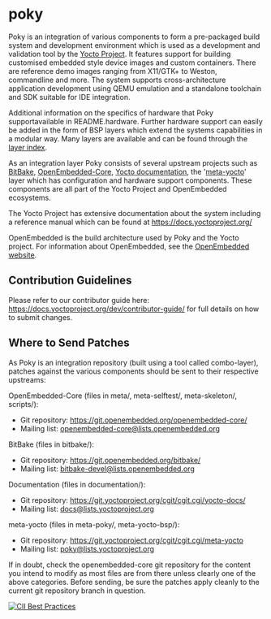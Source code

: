 poky
====



Poky is an integration of various components to form a pre-packaged
build system and development environment which is used as a development and
validation tool by the [Yocto Project](https://www.yoctoproject.org/). It
features support for building customised embedded style device images
and custom containers. There are reference demo images ranging from X11/GTK+
 to Weston, commandline and more. The system supports cross-architecture
application development using QEMU emulation and a standalone toolchain and
SDK suitable for IDE integration.

Additional information on the specifics of hardware that Poky supportavailable in README.hardware. Further hardware support can easily be added
in the form of BSP layers which extend the systems capabilities in a modular way.
Many layers are available and can be found through the
[layer index](https://layers.openembedded.org/).

As an integration layer Poky consists of several upstream projects such as 
[BitBake](https://git.openembedded.org/bitbake/),
[OpenEmbedded-Core](https://git.openembedded.org/openembedded-core/),
[Yocto documentation](https://git.yoctoproject.org/cgit.cgi/yocto-docs/),
the '[meta-yocto](https://git.yoctoproject.org/cgit.cgi/meta-yocto/)' layer
which has configuration and hardware support components. These components
are all part of the Yocto Project and OpenEmbedded ecosystems.

The Yocto Project has extensive documentation about the system including a 
reference manual which can be found at <https://docs.yoctoproject.org/>

OpenEmbedded is the build architecture used by Poky and the Yocto project.
For information about OpenEmbedded, see the 
[OpenEmbedded website](https://www.openembedded.org/).

Contribution Guidelines
-----------------------

Please refer to our contributor guide here: https://docs.yoctoproject.org/dev/contributor-guide/
for full details on how to submit changes.

Where to Send Patches
---------------------

As Poky is an integration repository (built using a tool called combo-layer),
patches against the various components should be sent to their respective
upstreams:

OpenEmbedded-Core (files in meta/, meta-selftest/, meta-skeleton/, scripts/):

- Git repository: <https://git.openembedded.org/openembedded-core/>
- Mailing list: openembedded-core@lists.openembedded.org

BitBake (files in bitbake/):

- Git repository: <https://git.openembedded.org/bitbake/>
- Mailing list: bitbake-devel@lists.openembedded.org

Documentation (files in documentation/):

- Git repository: <https://git.yoctoproject.org/cgit/cgit.cgi/yocto-docs/>
- Mailing list: docs@lists.yoctoproject.org

meta-yocto (files in meta-poky/, meta-yocto-bsp/):

- Git repository: <https://git.yoctoproject.org/cgit/cgit.cgi/meta-yocto>
- Mailing list: poky@lists.yoctoproject.org

If in doubt, check the openembedded-core git repository for the content you
intend to modify as most files are from there unless clearly one of the above
categories. Before sending, be sure the patches apply cleanly to the current
git repository branch in question.

[![CII Best Practices](https://bestpractices.coreinfrastructure.org/projects/765/badge)](https://bestpractices.coreinfrastructure.org/projects/765)

